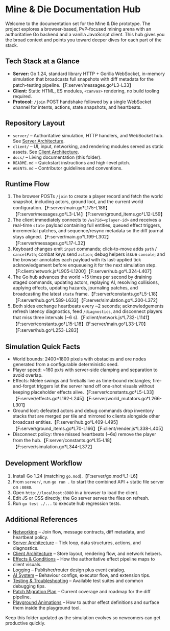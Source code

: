 # Mine & Die Documentation Hub

Welcome to the documentation set for the Mine & Die prototype. The project explores a browser-based, PvP-focused mining arena with an authoritative Go backend and a vanilla JavaScript client. This hub gives you the broad context and points you toward deeper dives for each part of the stack.

## Tech Stack at a Glance
- **Server:** Go 1.24, standard library HTTP + Gorilla WebSocket, in-memory simulation that broadcasts full snapshots with diff metadata for the patch-testing pipeline.【F:server/messages.go†L3-L33】
- **Client:** Static HTML, ES modules, `<canvas>` rendering, no build tooling required.
- **Protocol:** `/join` POST handshake followed by a single WebSocket channel for intents, actions, state snapshots, and heartbeats.

## Repository Layout
- `server/` – Authoritative simulation, HTTP handlers, and WebSocket hub. See [Server Architecture](./server.md).
- `client/` – UI, input, networking, and rendering modules served as static assets. See [Client Architecture](./client.md).
- `docs/` – Living documentation (this folder).
- `README.md` – Quickstart instructions and high-level pitch.
- `AGENTS.md` – Contributor guidelines and conventions.

## Runtime Flow
1. The browser POSTs `/join` to create a player record and fetch the world snapshot, including actors, ground loot, and the current world configuration.【F:server/main.go†L175-L189】【F:server/messages.go†L3-L14】【F:server/ground_items.go†L12-L59】
2. The client immediately connects to `/ws?id=<player-id>` and receives a real-time `state` payload containing full entities, queued effect triggers, incremental patches, and sequence/resync metadata so the diff journal stays aligned.【F:server/main.go†L199-L302】【F:server/messages.go†L17-L32】
3. Keyboard changes emit `input` commands; click-to-move adds `path` / `cancelPath`; combat keys send `action`; debug helpers issue `console`; and the browser annotates each payload with its last-applied tick acknowledgement before enqueueing it for the next simulation step.【F:client/network.js†L905-L1200】【F:server/hub.go†L324-L407】
4. The Go hub advances the world ~15 times per second by draining staged commands, updating actors, replaying AI, resolving collisions, applying effects, updating hazards, journaling patches, and broadcasting the latest `state` frame.【F:server/constants.go†L5-L18】【F:server/hub.go†L589-L633】【F:server/simulation.go†L200-L372】
5. Both sides exchange heartbeats every ~2 seconds; acknowledgements refresh latency diagnostics, feed `/diagnostics`, and disconnect players that miss three intervals (~6 s).【F:client/network.js†L732-L1141】【F:server/constants.go†L15-L18】【F:server/main.go†L33-L70】【F:server/hub.go†L253-L283】

## Simulation Quick Facts
- World bounds: 2400×1800 pixels with obstacles and ore nodes generated from a configurable deterministic seed.
- Player speed: ~160 px/s with server-side clamping and separation to avoid overlap.
- Effects: Melee swings and fireballs live as time-bound rectangles; fire-and-forget triggers let the server hand off one-shot visuals without keeping placeholder effects alive.【F:server/constants.go†L5-L33】【F:server/effects.go†L192-L245】【F:server/world_mutators.go†L266-L301】
- Ground loot: defeated actors and debug commands drop inventory stacks that are merged per tile and mirrored to clients alongside other broadcast entities.【F:server/hub.go†L409-L495】【F:server/ground_items.go†L70-L166】【F:client/render.js†L338-L405】
- Disconnect policy: three missed heartbeats (~6s) remove the player from the hub.【F:server/constants.go†L15-L18】【F:server/simulation.go†L344-L372】

## Development Workflow
1. Install Go 1.24 (matching `go.mod`).【F:server/go.mod†L1-L6】
2. From `server/`, run `go run .` to start the combined API + static file server on `:8080`.
3. Open `http://localhost:8080` in a browser to load the client.
4. Edit JS or CSS directly; the Go server serves the files on refresh.
5. Run `go test ./...` to execute hub regression tests.

## Additional References
- [Networking](./networking.md) – Join flow, message contracts, diff metadata, and heartbeat policy.
- [Server Architecture](./server.md) – Tick loop, data structures, actions, and diagnostics.
- [Client Architecture](./client.md) – Store layout, rendering flow, and network helpers.
- [Effects & Conditions](./effects.md) – How the authoritative effect pipeline maps to client visuals.
- [Logging](./logging.md) – Publisher/router design plus event catalog.
- [AI System](./ai.md) – Behaviour configs, executor flow, and extension tips.
- [Testing & Troubleshooting](./testing.md) – Available test suites and common debugging tips.
- [Patch Migration Plan](./patch-migration-plan.md) – Current coverage and roadmap for the diff pipeline.
- [Playground Animations](./playground-animations.md) – How to author effect definitions and surface them inside the playground tool.

Keep this folder updated as the simulation evolves so newcomers can get productive quickly.
